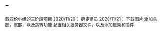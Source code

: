 # -
戴亚伦小组的三阶段项目
2020/11/20：
    确定组员
2020/11/21：
    下载图片
    添加头部，底部，以及跳转功能
    配置相关服务器文件，以及添加框架和插件
